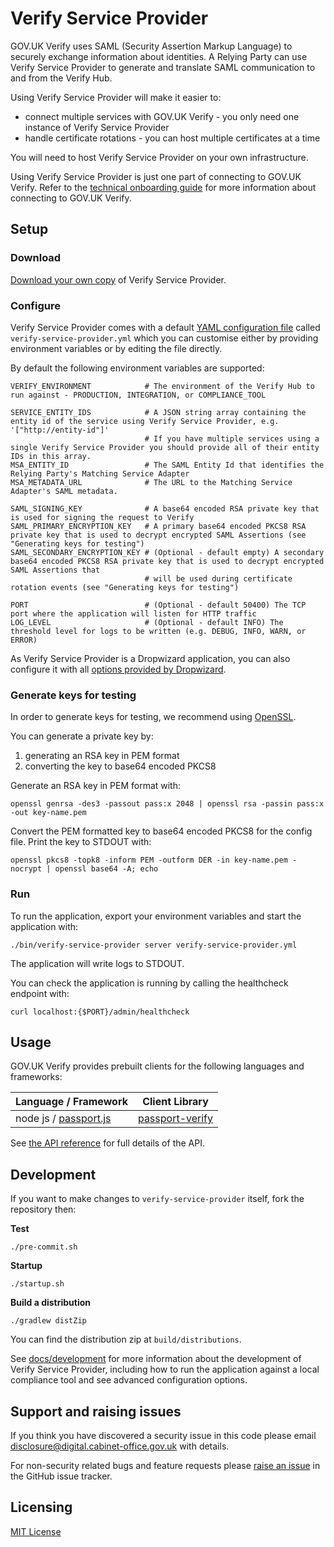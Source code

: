 # Verify Service Provider

GOV.UK Verify uses SAML (Security Assertion Markup Language) to securely exchange information about identities. A Relying Party can use Verify Service Provider to generate and translate SAML communication to and from the Verify Hub.

Using Verify Service Provider will make it easier to:
* connect multiple services with GOV.UK Verify - you only need one instance of Verify Service Provider
* handle certificate rotations - you can host multiple certificates at a time

You will need to host Verify Service Provider on your own infrastructure.

Using Verify Service Provider is just one part of connecting to GOV.UK Verify. Refer to the [technical onboarding guide](https://alphagov.github.io/rp-onboarding-tech-docs/) for more information about connecting to GOV.UK Verify.

## Setup

### Download

[Download your own copy](https://github.com/alphagov/verify-service-provider/releases) of Verify Service Provider.

### Configure

Verify Service Provider comes with a default [YAML configuration file](https://github.com/alphagov/verify-service-provider/blob/master/verify-service-provider.yml)
called `verify-service-provider.yml` which you can customise either by providing environment variables or by editing the file directly.

By default the following environment variables are supported:

```
VERIFY_ENVIRONMENT            # The environment of the Verify Hub to run against - PRODUCTION, INTEGRATION, or COMPLIANCE_TOOL

SERVICE_ENTITY_IDS            # A JSON string array containing the entity id of the service using Verify Service Provider, e.g. '["http://entity-id"]'
                              # If you have multiple services using a single Verify Service Provider you should provide all of their entity IDs in this array.
MSA_ENTITY_ID                 # The SAML Entity Id that identifies the Relying Party's Matching Service Adapter
MSA_METADATA_URL              # The URL to the Matching Service Adapter's SAML metadata.

SAML_SIGNING_KEY              # A base64 encoded RSA private key that is used for signing the request to Verify
SAML_PRIMARY_ENCRYPTION_KEY   # A primary base64 encoded PKCS8 RSA private key that is used to decrypt encrypted SAML Assertions (see "Generating keys for testing")
SAML_SECONDARY_ENCRYPTION_KEY # (Optional - default empty) A secondary base64 encoded PKCS8 RSA private key that is used to decrypt encrypted SAML Assertions that
                              # will be used during certificate rotation events (see "Generating keys for testing")

PORT                          # (Optional - default 50400) The TCP port where the application will listen for HTTP traffic
LOG_LEVEL                     # (Optional - default INFO) The threshold level for logs to be written (e.g. DEBUG, INFO, WARN, or ERROR)
```

As Verify Service Provider is a Dropwizard application, you can also configure it with all [options provided by Dropwizard](http://www.dropwizard.io/1.1.0/docs/manual/configuration.html).

### Generate keys for testing

In order to generate keys for testing, we recommend using [OpenSSL](https://www.openssl.org).

You can generate a private key by:
1. generating an RSA key in PEM format
2. converting the key to base64 encoded PKCS8

Generate an RSA key in PEM format with:
```
openssl genrsa -des3 -passout pass:x 2048 | openssl rsa -passin pass:x -out key-name.pem
```

Convert the PEM formatted key to base64 encoded PKCS8 for the config file. Print the key to STDOUT with:
```
openssl pkcs8 -topk8 -inform PEM -outform DER -in key-name.pem -nocrypt | openssl base64 -A; echo
```

### Run

To run the application, export your environment variables and start the application with:

```
./bin/verify-service-provider server verify-service-provider.yml
```

The application will write logs to STDOUT.

You can check the application is running by calling the healthcheck endpoint with:

```
curl localhost:{$PORT}/admin/healthcheck
```

## Usage

GOV.UK Verify provides prebuilt clients for the following languages and frameworks:

|             Language / Framework               |                            Client Library                      |
|------------------------------------------------|----------------------------------------------------------------|
| node js / [passport.js](http://passportjs.org) | [passport-verify](https://github.com/alphagov/passport-verify) |

See [the API reference](https://github.com/alphagov/verify-service-provider/blob/master/architecture-decisions/verify-service-provider-api.swagger.yml) for full details of the API.

## Development

If you want to make changes to `verify-service-provider` itself, fork the repository then:

__Test__
```
./pre-commit.sh
```

__Startup__
```
./startup.sh
```

__Build a distribution__
```
./gradlew distZip
```

You can find the distribution zip at `build/distributions`.

See [docs/development](https://github.com/alphagov/verify-service-provider/tree/master/docs/development) for more information about the development of Verify Service Provider, including how to run the application against a local compliance tool and see advanced configuration options.

## Support and raising issues

If you think you have discovered a security issue in this code please email [disclosure@digital.cabinet-office.gov.uk](mailto:disclosure@digital.cabinet-office.gov.uk) with details.

For non-security related bugs and feature requests please [raise an issue](https://github.com/alphagov/verify-service-provider/issues/new) in the GitHub issue tracker.

## Licensing
[MIT License](https://github.com/alphagov/verify-service-provider/blob/master/LICENSE)
